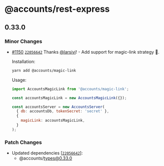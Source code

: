 # @accounts/rest-express

## 0.33.0
### Minor Changes



- [#1150](https://github.com/accounts-js/accounts/pull/1150) [`22056642`](https://github.com/accounts-js/accounts/commit/220566425755a7015569d8e518095701ff7122e2) Thanks [@larsivi](https://github.com/larsivi)! - Add support for magic-link strategy 🎉.
  
  Installation:
  
  ```sh
  yarn add @accounts/magic-link
  ```
  
  Usage:
  
  ```js
  import AccountsMagicLink from '@accounts/magic-link';
  
  const accountsMagicLink = new AccountsMagicLink({});
  
  const accountsServer = new AccountsServer(
    { db: accountsDb, tokenSecret: 'secret' },
    {
      magicLink: accountsMagicLink,
    }
  );
  ```

### Patch Changes

- Updated dependencies [[`22056642`](https://github.com/accounts-js/accounts/commit/220566425755a7015569d8e518095701ff7122e2)]:
  - @accounts/types@0.33.0
